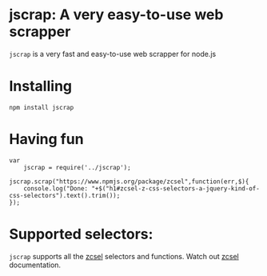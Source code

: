 # jscrap: A very easy-to-use web scrapper

`jscrap` is a very fast and easy-to-use web scrapper for node.js

# Installing

	npm install jscrap

# Having fun

	var
	    jscrap = require('../jscrap');

	jscrap.scrap("https://www.npmjs.org/package/zcsel",function(err,$){
	    console.log("Done: "+$("h1#zcsel-z-css-selectors-a-jquery-kind-of-css-selectors").text().trim());
	});

# Supported selectors:

`jscrap` supports all the [zcsel](https://www.npmjs.org/package/zcsel) selectors and functions.
Watch out [zcsel](https://www.npmjs.org/package/zcsel) documentation.
